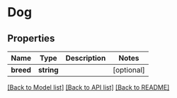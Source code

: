 # Dog

## Properties
Name | Type | Description | Notes
------------ | ------------- | ------------- | -------------
**breed** | **string** |  | [optional] 

[[Back to Model list]](../../README.md#documentation-for-models) [[Back to API list]](../../README.md#documentation-for-api-endpoints) [[Back to README]](../../README.md)

